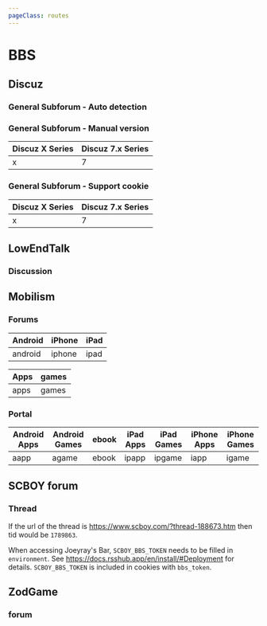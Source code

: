 ```yaml
---
pageClass: routes
---
```


# BBS

## Discuz

### General Subforum - Auto detection

<RouteEn author="junfengP" example="/discuz/http%3a%2f%2fwww.u-share.cn%2fforum.php%3fmod%3dforumdisplay%26fid%3d56" path="/discuz/:link" :paramsDesc="['link of subforum, require url encoded ']"/>

### General Subforum - Manual version

<RouteEn author="junfengP" example="/discuz/x/https%3a%2f%2fwww.52pojie.cn%2fforum-16-1.html" path="/discuz/:ver/:link" :paramsDesc="['discuz version，see below table','link of subforum, require url encoded']" >

| Discuz X Series | Discuz 7.x Series |
| --------------- | ----------------- |
| x               | 7                 |

</RouteEn>

### General Subforum - Support cookie

<RouteEn author="junfengP" example="/discuz/x/00/https%3a%2f%2fbbs.zdfx.net%2fforum-2-1.html" path="/discuz/:ver/:cid/:link" :paramsDesc="['discuz version，see below table', 'Cookie id，require self hosted and set environment parameters, see Deploy - Configuration pages for detail','link of subforum, require url encoded']" >

| Discuz X Series | Discuz 7.x Series |
| --------------- | ----------------- |
| x               | 7                 |

</RouteEn>

## LowEndTalk

### Discussion

<RouteEn author="nczitzk" example="/lowendtalk/discussion/168480" path="/lowendtalk/discussion/:id?" :paramsDesc="['Discussion id']"/>

## Mobilism

### Forums

<RouteEn author="nitezs" example="/mobilism/forums/android/apps" path="/mobilism/forums/:category/:type/:fulltext?" :paramsDesc="['Category', 'subcategory','Retrieve fulltext, specify `y` to enable']">

| Android | iPhone | iPad |
| ------- | ------ | ---- |
| android | iphone | ipad |

| Apps | games |
| ---- | ----- |
| apps | games |

</RouteEn>

### Portal

<RouteEn author="nitezs" example="/mobilism/portal/androidapps" path="/mobilism/portal/:type/:fulltext?" :paramsDesc="['Sections', 'Retrieve fulltext, specify `y` to enable']">

| Android Apps | Android Games | ebook | iPad Apps | iPad Games | iPhone Apps | iPhone Games |
| ------------ | ------------- | ----- | --------- | ---------- | ----------- | ------------ |
| aapp         | agame         | ebook | ipapp     | ipgame     | iapp        | igame        |

</RouteEn>

## SCBOY forum

### Thread

<RouteEn author="totorowechat" example="/scboy/thread/188673" path="/scboy/thread/:tid" :paramsDesc="['thread tid']" radar="1">

If the url of the thread is <https://www.scboy.com/?thread-188673.htm> then tid would be `1789863`.

When accessing Joeyray's Bar, `SCBOY_BBS_TOKEN` needs to be filled in `environment`. See <https://docs.rsshub.app/en/install/#Deployment> for details. `SCBOY_BBS_TOKEN` is included in cookies with `bbs_token`.

</RouteEn>

## ZodGame

### forum

<RouteEn author="FeCCC" example="/zodgame/forum/13" path="/zodgame/forum/:fid?" :paramsDesc="['forum id，can be found in URL']" radar="1" rssbud="1" selfhost="1"/>
